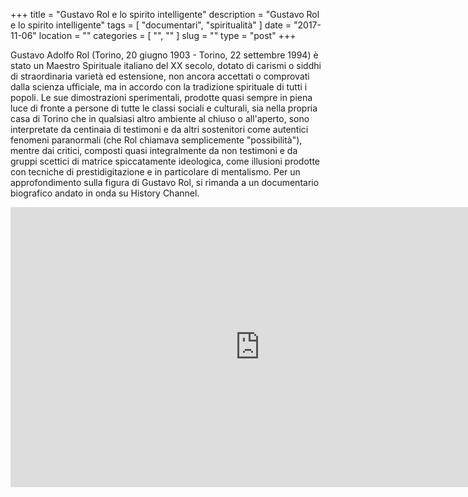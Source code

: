 +++
title = "Gustavo Rol e lo spirito intelligente"
description = "Gustavo Rol e lo spirito intelligente"
tags = [ "documentari", "spiritualità" ]
date = "2017-11-06"
location = ""
categories = [
  "",
  ""
]
slug = ""
type = "post"
+++

Gustavo Adolfo Rol (Torino, 20 giugno 1903 - Torino, 22 settembre 1994) è stato un Maestro Spirituale italiano del XX secolo, dotato di carismi o siddhi di straordinaria varietà ed estensione, non ancora accettati o comprovati dalla scienza ufficiale, ma in accordo con la tradizione spirituale di tutti i popoli.
Le sue dimostrazioni sperimentali, prodotte quasi sempre in piena luce di fronte a persone di tutte le classi sociali e culturali, sia nella propria casa di Torino che in qualsiasi altro ambiente al chiuso o all'aperto, sono interpretate da centinaia di testimoni e da altri sostenitori come autentici fenomeni paranormali (che Rol chiamava semplicemente "possibilità"), mentre dai critici, composti quasi integralmente da non testimoni e da gruppi scettici di matrice spiccatamente ideologica, come illusioni prodotte con tecniche di prestidigitazione e in particolare di mentalismo. Per un approfondimento sulla figura di Gustavo Rol, si rimanda a un documentario biografico andato in onda su History Channel.

<center><iframe width="798" height="448" src="https://www.youtube.com/embed/9roSO4z2OPo?rel=0" frameborder="0" allowfullscreen></iframe></center>
